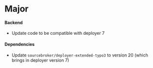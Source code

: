 # Major

#### Backend

- Update code to be compatible with deployer 7

#### Dependencies

- Update `sourcebroker/deployer-extended-typo3` to version 20 (which brings in deployer version 7)
